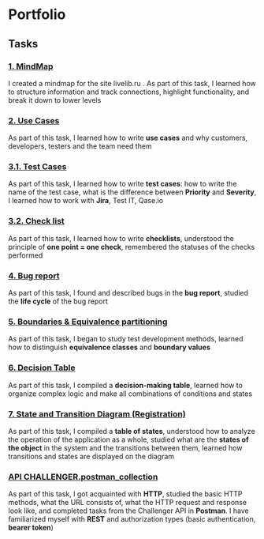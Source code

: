 # Portfolio

## Tasks
### [1. MindMap](OTUS%20Course/1.%20MindMap.png) 
I created a mindmap for the site livelib.ru . As part of this task, I learned how to structure information and track connections, highlight functionality, and break it down to lower levels
### [2. Use Cases](OTUS%20Course/2.%20Use%20Case.md) 
As part of this task, I learned how to write **use cases** and why customers, developers, testers and the team need them
### [3.1. Test Cases](OTUS%20Course/3.1.%20Test%20Cases.md)
As part of this task, I learned how to write **test cases**: how to write the name of the test case, what is the difference between **Priority** and **Severity**, I learned how to work with **Jira**, Test IT, Qase.io
### [3.2. Check list](OTUS%20Course/3.2.%20Check%20list.md)
As part of this task, I learned how to write **checklists**, understood the principle of **one point = one check**, remembered the statuses of the checks performed
### [4. Bug report](OTUS%20Course/4.%20Bug%20report.md) 
As part of this task, I found and described bugs in the **bug report**, studied the **life cycle** of the bug report
### [5. Boundaries & Equivalence partitioning](OTUS%20Course/5.%20Boundaries%20&%20Equivalence%20partitioning.md) 
As part of this task, I began to study test development methods, learned how to distinguish **equivalence classes** and **boundary values**
### [6. Decision Table](OTUS%20Course/6.%20Decision%20Table.md) 
As part of this task, I compiled a **decision-making table**, learned how to organize complex logic and make all combinations of conditions and states
### [7. State and Transition Diagram (Registration)](OTUS%20Course/7.%20State%20and%20Transition%20Diagram%20(Registration).md) 
As part of this task, I compiled a **table of states**, understood how to analyze the operation of the application as a whole, studied what are the **states of the object** in the system and the transitions between them, learned how transitions and states are displayed on the diagram
### [API CHALLENGER.postman_collection](OTUS%20Course/API%20CHALLENGER.postman_collection.json) 
As part of this task, I got acquainted with **HTTP**, studied the basic HTTP methods, what the URL consists of, what the HTTP request and response look like, and completed tasks from the Challenger API in **Postman**. I have familiarized myself with **REST** and authorization types (basic authentication, **bearer token**)
